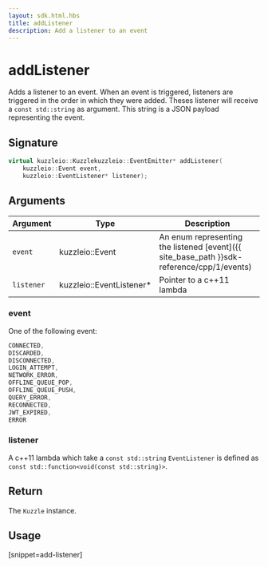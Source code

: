 ```yaml
---
layout: sdk.html.hbs
title: addListener
description: Add a listener to an event
---
```


# addListener

Adds a listener to an event.
When an event is triggered, listeners are triggered in the order in which they were added.
Theses listener will receive a `const std::string` as argument. This string is a JSON payload representing the event.

## Signature

```cpp
virtual kuzzleio::Kuzzlekuzzleio::EventEmitter* addListener(
    kuzzleio::Event event, 
    kuzzleio::EventListener* listener);
```

## Arguments

| Argument   | Type                      | Description            |
| ---------- | ------------------------- | ------------------------|
| `event`    | kuzzleio::Event           | An enum representing the listened [event]({{ site_base_path }}sdk-reference/cpp/1/events) |
| `listener` | kuzzleio::EventListener\* | Pointer to a c++11 lambda   |

### event

One of the following event:

```cpp
CONNECTED,
DISCARDED,
DISCONNECTED,
LOGIN_ATTEMPT,
NETWORK_ERROR,
OFFLINE_QUEUE_POP,
OFFLINE_QUEUE_PUSH,
QUERY_ERROR,
RECONNECTED,
JWT_EXPIRED,
ERROR
```

### listener

A c++11 lambda which take a `const std::string`
`EventListener` is defined as `const std::function<void(const std::string)>`.

## Return

The `Kuzzle` instance.

## Usage

[snippet=add-listener]
